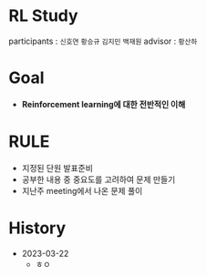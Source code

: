 # RL Study
participants : `신호연` `황승규` `김지민` `백재원` 
advisor : `황산하`

# Goal
- **Reinforcement learning에 대한 전반적인 이해**

# RULE
- 지정된 단원 발표준비
- 공부한 내용 중 중요도를 고려하여 문제 만들기
- 지난주 meeting에서 나온 문제 풀이
 
# History
- 2023-03-22
  - ㅎㅇ



 

